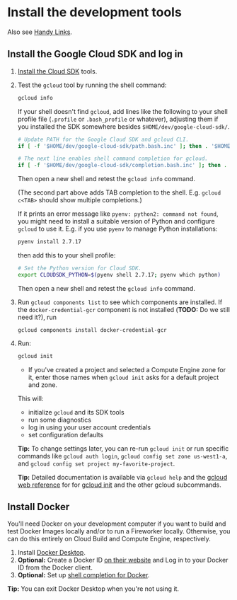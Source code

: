 # Install the development tools

Also see [Handy Links](handy-links.md).


## Install the Google Cloud SDK and log in

1. [Install the Cloud SDK](https://cloud.google.com/sdk/install) tools.

1. Test the `gcloud` tool by running the shell command:

   ```sh
   gcloud info
   ```

   If your shell doesn't find `gcloud`, add lines like the following
   to your shell profile file (`.profile` or `.bash_profile` or whatever),
   adjusting them if you installed the SDK somewhere besides
   `$HOME/dev/google-cloud-sdk/`.

   ```sh
   # Update PATH for the Google Cloud SDK and gcloud CLI.
   if [ -f '$HOME/dev/google-cloud-sdk/path.bash.inc' ]; then . '$HOME/dev/google-cloud-sdk/path.bash.inc'; fi

   # The next line enables shell command completion for gcloud.
   if [ -f '$HOME/dev/google-cloud-sdk/completion.bash.inc' ]; then . '$HOME/dev/google-cloud-sdk/completion.bash.inc'; fi
   ```

   Then open a new shell and retest the `gcloud info` command.

   (The second part above adds TAB completion to the shell. E.g.
   `gcloud c<TAB>` should show multiple completions.)

   If it prints an error message like `pyenv: python2: command not found`, you might
   need to install a suitable version of Python and configure `gcloud` to use it.
   E.g. if you use `pyenv` to manage Python installations:

   ```sh
   pyenv install 2.7.17
   ```

   then add this to your shell profile:

   ```sh
   # Set the Python version for Cloud SDK.
   export CLOUDSDK_PYTHON=$(pyenv shell 2.7.17; pyenv which python)
   ```

   Then open a new shell and retest the `gcloud info` command.

1. Run `gcloud components list` to see which components are installed.
If the `docker-credential-gcr` component is not installed
(**TODO:** Do we still need it?), run

       gcloud components install docker-credential-gcr

1. Run:

   ```sh
   gcloud init
   ```

   * If you've created a project and selected a Compute Engine zone for it,
   enter those names when `gcloud init` asks for a default project and zone.

   This will:
   * initialize `gcloud` and its SDK tools
   * run some diagnostics
   * log in using your user account credentials
   * set configuration defaults

   **Tip:** To change settings later, you can re-run `gcloud init` or run
   specific commands like `gcloud auth login`, `gcloud config set zone us-west1-a`,
   and `gcloud config set project my-favorite-project`.

   **Tip:** Detailed documentation is available via `gcloud help` and the
   [gcloud web reference](https://cloud.google.com/sdk/gcloud/reference/) for
   for [gcloud init](https://cloud.google.com/sdk/gcloud/reference/init) and
   the other gcloud subcommands.



## Install Docker

You'll need Docker on your development computer if you want to build and test
Docker Images locally and/or to run a Fireworker locally. Otherwise, you can
do this entirely on Cloud Build and Compute Engine, respectively.

1. Install [Docker Desktop](https://www.docker.com/products/docker-desktop).
1. **Optional:** Create a Docker ID [on their website](https://www.docker.com/)
   and Log in to your Docker ID from the Docker client.
1. **Optional:** Set up
   [shell completion for Docker](https://docs.docker.com/docker-for-mac/).

**Tip:** You can exit Docker Desktop when you're not using it.
